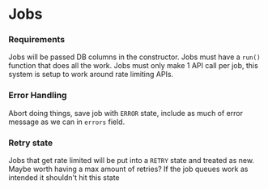 # Jobs

### Requirements
Jobs will be passed DB columns in the constructor.
Jobs must have a `run()` function that does all the work.
Jobs must only make 1 API call per job, this system is setup to work around rate limiting APIs. 

### Error Handling
Abort doing things, save job with `ERROR` state, include as much of error message as we can in `errors` field.

### Retry state
Jobs that get rate limited will be put into a `RETRY` state and treated as new. 
Maybe worth having a max amount of retries? If the job queues work as intended it shouldn't hit this state 
